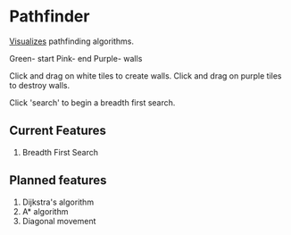 # Pathfinder
[Visualizes](https://github.com/danlee01/Pathfinder) pathfinding algorithms.

Green- start
Pink- end
Purple- walls

Click and drag on white tiles to create walls.
Click and drag on purple tiles to destroy walls.

Click 'search' to begin a breadth first search.

## Current Features
1. Breadth First Search

## Planned features
1. Dijkstra's algorithm
2. A* algorithm
3. Diagonal movement

